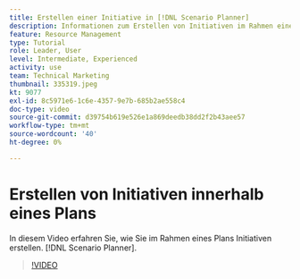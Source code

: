 ```yaml
---
title: Erstellen einer Initiative in [!DNL Scenario Planner]
description: Informationen zum Erstellen von Initiativen im Rahmen eines Plans finden Sie im Abschnitt [!DNL Scenario Planner].
feature: Resource Management
type: Tutorial
role: Leader, User
level: Intermediate, Experienced
activity: use
team: Technical Marketing
thumbnail: 335319.jpeg
kt: 9077
exl-id: 8c5971e6-1c6e-4357-9e7b-685b2ae558c4
doc-type: video
source-git-commit: d39754b619e526e1a869deedb38dd2f2b43aee57
workflow-type: tm+mt
source-wordcount: '40'
ht-degree: 0%

---
```


# Erstellen von Initiativen innerhalb eines Plans

In diesem Video erfahren Sie, wie Sie im Rahmen eines Plans Initiativen erstellen. [!DNL Scenario Planner].

>[!VIDEO](https://video.tv.adobe.com/v/335319/?quality=12)

